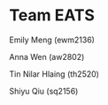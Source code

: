 # Team EATS
Emily Meng (ewm2136) 	          

Anna Wen (aw2802) 	            

Tin Nilar Hlaing (th2520)                       

Shiyu Qiu (sq2156)

